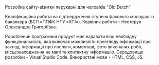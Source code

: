 Розробка сайту-візитки перукарні для чоловіків "Old Dutch"

Кваліфікаційна робота на підтвердження ступеня фахового молодшого бакалавра (ВСП «ППФК НТУ «ХПІ»). Керівник роботи – Нестерук Олександра Григоріївна.

Ророблений програмний продукт має надавати всю необхідну функціональність, яка включає можливість преегляду інформації про заклад, інформації про послуги, коментарі, фото виконаних робіт, місцезнаходження на мапі та контактну інформацію. Середовище розробки - Visual Studio Codе. Використані мови - HTML, CSS, JS.
